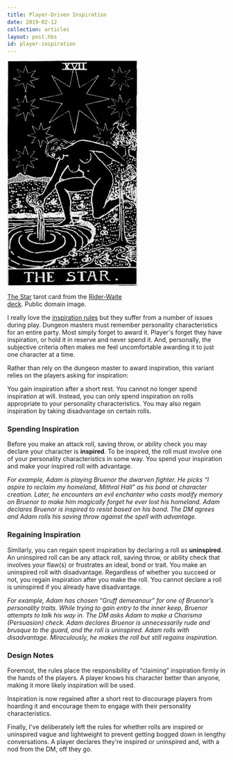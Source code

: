 ```yaml
---
title: Player-Driven Inspiration
date: 2019-02-12
collection: articles
layout: post.hbs
id: player-inspiration
---
```

<div class="illustration" style="max-width: 300px;">
  <img src="images/the-star.jpg">
  <p class="caption"><a href="https://en.wikipedia.org/wiki/Rider-Waite_tarot_deck#/media/File:RWS_Tarot_17_Star.jpg">The Star</a> tarot card from the <a href="https://en.wikipedia.org/wiki/Rider-Waite_tarot_deck">Rider-Waite deck</a>. Public domain image.</p>
</div>

I really love the <a href="https://www.dndbeyond.com/compendium/rules/basic-rules/personality-and-background#Inspiration">inspiration rules</a> but they suffer from a number of issues during play. Dungeon masters must remember personality characteristics for an entire party. Most simply forget to award it. Player's forget they have inspiration, or hold it in reserve and never spend it. And, personally, the subjective criteria often makes me feel uncomfortable awarding it to just one character at a time.

Rather than rely on the dungeon master to award inspiration, this variant relies on the players asking for inspiration:

You gain inspiration after a short rest. You cannot no longer spend inspiration at will. Instead, you can only spend inspiration on rolls appropriate to your personality characteristics. You may also regain inspiration by taking disadvantage on certain rolls.

### Spending Inspiration

Before you make an attack roll, saving throw, or ability check you may declare your character is <strong>inspired</strong>. To be inspired, the roll must involve one of your personality characteristics in some way. You spend your inspiration and make your inspired roll with advantage.

<em>For example, Adam is playing Bruenor the dwarven fighter. He picks “I aspire to reclaim my homeland, Mithral Hall” as his bond at character creation. Later, he encounters an evil enchanter who casts <em>modify memory</em> on Bruenor to make him magically forget he ever lost his homeland. Adam declares Bruenor is inspired to resist based on his bond. The DM agrees and Adam rolls his saving throw against the spell with advantage.</em>

### Regaining Inspiration

Similarly, you can regain spent inspiration by declaring a roll as <strong>uninspired</strong>. An uninspired roll can be any attack roll, saving throw, or ability check that involves your flaw(s) or frustrates an ideal, bond or trait. You make an uninspired roll with disadvantage. Regardless of whether you succeed or not, you regain inspiration after you make the roll. You cannot declare a roll is uninspired if you already have disadvantage.

<em>For example, Adam has chosen <q>Gruff demeanour</q> for one of Bruenor’s personality traits. While trying to gain entry to the inner keep, Bruenor attempts to talk his way in. The DM asks Adam to make a Charisma (Persuasion) check. Adam declares Bruenor is unnecessarily rude and brusque to the guard, and the roll is uninspired. Adam rolls with disadvantage. Miraculously, he makes the roll but still regains inspiration.</em>

### Design Notes

Foremost, the rules place the responsibility of <q>claiming</q> inspiration firmly in the hands of the players. A player knows his character better than anyone, making it more likely inspiration will be used.

Inspiration is now regained after a short rest to discourage players from hoarding it and encourage them to engage with their personality characteristics.

Finally, I've deliberately left the rules for whether rolls are inspired or uninspired vague and lightweight to prevent getting bogged down in lengthy conversations. A player declares they're inspired or uninspired and, with a nod from the DM, off they go.
